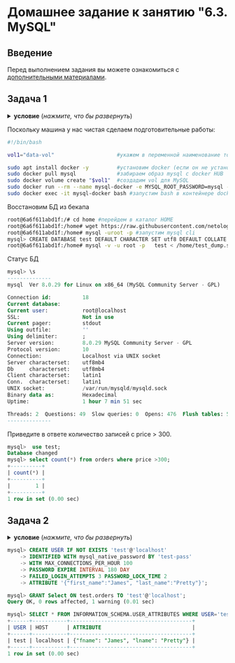 # Домашнее задание к занятию "6.3. MySQL"

## Введение

Перед выполнением задания вы можете ознакомиться с 
[дополнительными материалами](https://github.com/netology-code/virt-homeworks/tree/master/additional/README.md).

## Задача 1
<details>
    <summary><b>условие</b> (<i>нажмите, что бы развернуть</i>)</summary>
Используя docker поднимите инстанс MySQL (версию 8). Данные БД сохраните в volume.

Изучите [бэкап БД](https://github.com/netology-code/virt-homeworks/tree/master/06-db-03-mysql/test_data) и 
восстановитесь из него.

Перейдите в управляющую консоль `mysql` внутри контейнера.

Используя команду `\h` получите список управляющих команд.

Найдите команду для выдачи статуса БД и **приведите в ответе** из ее вывода версию сервера БД.

Подключитесь к восстановленной БД и получите список таблиц из этой БД.

**Приведите в ответе** количество записей с `price` > 300.

В следующих заданиях мы будем продолжать работу с данным контейнером.
</details>

Поскольку машина у нас чистая сделаем подготовительные работы:

```BASH
#!/bin/bash

vol1="data-vol"                    #укажем в переменной наименование тома vol1

sudo apt install docker -y         #установим docker (если он не установлен)
sudo docker pull mysql             #забираем образ mysql с docker HUB
sudo docker volume create "$vol1"  #создадим vol для MySQL
sudo docker run --rm --name mysql-docker -e MYSQL_ROOT_PASSWORD=mysql -ti -p 3306:3306 -v "$vol1":/etc/mysql/ mysql:8.0
sudo docker exec -it mysql-docker bash #запустим bash в контейнере docker
```
Восстановим БД из бекапа
```BASH
root@6a6f611abd1f:/# cd home #перейдем в каталог HOME
root@6a6f611abd1f:/home# wget https://raw.githubusercontent.com/netology-code/virt-homeworks/master/06-db-03-mysql/test_data/test_dump.sql #скачаем дамп БД
root@6a6f611abd1f:/home# mysql -uroot -p #запустим mysql cli
mysql> CREATE DATABASE test DEFAULT CHARACTER SET utf8 DEFAULT COLLATE utf8_general_ci; #создадим пустую БД
root@6a6f611abd1f:/home# mysql -v -u root -p   test < /home/test_dump.sql  #восстановим БД из бекапа в пустую БД
```

Статус БД
```SQL
mysql> \s
--------------
mysql  Ver 8.0.29 for Linux on x86_64 (MySQL Community Server - GPL)

Connection id:          18
Current database:
Current user:           root@localhost
SSL:                    Not in use
Current pager:          stdout
Using outfile:          ''
Using delimiter:        ;
Server version:         8.0.29 MySQL Community Server - GPL
Protocol version:       10
Connection:             Localhost via UNIX socket
Server characterset:    utf8mb4
Db     characterset:    utf8mb4
Client characterset:    latin1
Conn.  characterset:    latin1
UNIX socket:            /var/run/mysqld/mysqld.sock
Binary data as:         Hexadecimal
Uptime:                 1 hour 7 min 51 sec

Threads: 2  Questions: 49  Slow queries: 0  Opens: 476  Flush tables: 5  Open tables: 22  Queries per second avg: 0.012
--------------

```
Приведите в ответе количество записей с price > 300.

```SQL
mysql>  use test;
Database changed
mysql> select count(*) from orders where price >300;
+----------+
| count(*) |
+----------+
|        1 |
+----------+
1 row in set (0.00 sec)
```

  ## Задача 2
<details>
    <summary><b>условие</b> (<i>нажмите, что бы развернуть</i>)</summary>
 Создайте пользователя test в БД c паролем test-pass, используя:
- плагин авторизации mysql_native_password
- срок истечения пароля - 180 дней 
- количество попыток авторизации - 3 
- максимальное количество запросов в час - 100
- аттрибуты пользователя:
    - Фамилия "Pretty"
    - Имя "James"

Предоставьте привелегии пользователю `test` на операции SELECT базы `test_db`.
    
Используя таблицу INFORMATION_SCHEMA.USER_ATTRIBUTES получите данные по пользователю `test` и 
**приведите в ответе к задаче**.
</details>

```SQL
mysql> CREATE USER IF NOT EXISTS 'test'@'localhost'
    -> IDENTIFIED WITH mysql_native_password BY 'test-pass'
    -> WITH MAX_CONNECTIONS_PER_HOUR 100
    -> PASSWORD EXPIRE INTERVAL 180 DAY
    -> FAILED_LOGIN_ATTEMPTS 3 PASSWORD_LOCK_TIME 2
    -> ATTRIBUTE '{"first_name":"James", "last_name":"Pretty"}';

mysql> GRANT Select ON test.orders TO 'test'@'localhost';
Query OK, 0 rows affected, 1 warning (0.01 sec)

mysql> SELECT * FROM INFORMATION_SCHEMA.USER_ATTRIBUTES WHERE USER='test';
+------+-----------+---------------------------------------+
| USER | HOST      | ATTRIBUTE                             |
+------+-----------+---------------------------------------+
| test | localhost | {"fname": "James", "lname": "Pretty"} |
+------+-----------+---------------------------------------+
1 row in set (0.00 sec)   
```

